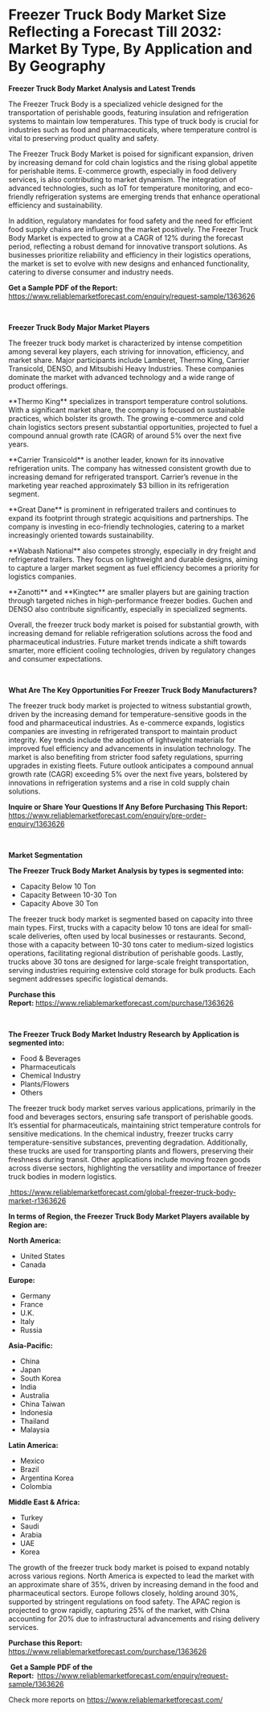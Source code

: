 <p><h1>Freezer Truck Body Market Size Reflecting a Forecast Till 2032: Market By Type, By Application and By Geography</h1></p><p><strong>Freezer Truck Body Market Analysis and Latest Trends</strong></p>
<p><p>The Freezer Truck Body is a specialized vehicle designed for the transportation of perishable goods, featuring insulation and refrigeration systems to maintain low temperatures. This type of truck body is crucial for industries such as food and pharmaceuticals, where temperature control is vital to preserving product quality and safety.</p><p>The Freezer Truck Body Market is poised for significant expansion, driven by increasing demand for cold chain logistics and the rising global appetite for perishable items. E-commerce growth, especially in food delivery services, is also contributing to market dynamism. The integration of advanced technologies, such as IoT for temperature monitoring, and eco-friendly refrigeration systems are emerging trends that enhance operational efficiency and sustainability.</p><p>In addition, regulatory mandates for food safety and the need for efficient food supply chains are influencing the market positively. The Freezer Truck Body Market is expected to grow at a CAGR of 12% during the forecast period, reflecting a robust demand for innovative transport solutions. As businesses prioritize reliability and efficiency in their logistics operations, the market is set to evolve with new designs and enhanced functionality, catering to diverse consumer and industry needs.</p></p>
<p><strong>Get a Sample PDF of the Report:&nbsp;</strong> <a href="https://www.reliablemarketforecast.com/enquiry/request-sample/1363626?utm_campaign=2314&utm_medium=2&utm_source=Github&utm_content=ia&utm_term=30032025&utm_id=freezer-truck-body">https://www.reliablemarketforecast.com/enquiry/request-sample/1363626</a></p>
<p>&nbsp;</p>
<p><strong>Freezer Truck Body Major Market Players</strong></p>
<p><p>The freezer truck body market is characterized by intense competition among several key players, each striving for innovation, efficiency, and market share. Major participants include Lamberet, Thermo King, Carrier Transicold, DENSO, and Mitsubishi Heavy Industries. These companies dominate the market with advanced technology and a wide range of product offerings.</p><p>**Thermo King** specializes in transport temperature control solutions. With a significant market share, the company is focused on sustainable practices, which bolster its growth. The growing e-commerce and cold chain logistics sectors present substantial opportunities, projected to fuel a compound annual growth rate (CAGR) of around 5% over the next five years.</p><p>**Carrier Transicold** is another leader, known for its innovative refrigeration units. The company has witnessed consistent growth due to increasing demand for refrigerated transport. Carrier’s revenue in the marketing year reached approximately $3 billion in its refrigeration segment.</p><p>**Great Dane** is prominent in refrigerated trailers and continues to expand its footprint through strategic acquisitions and partnerships. The company is investing in eco-friendly technologies, catering to a market increasingly oriented towards sustainability.</p><p>**Wabash National** also competes strongly, especially in dry freight and refrigerated trailers. They focus on lightweight and durable designs, aiming to capture a larger market segment as fuel efficiency becomes a priority for logistics companies.</p><p>**Zanotti** and **Kingtec** are smaller players but are gaining traction through targeted niches in high-performance freezer bodies. Guchen and DENSO also contribute significantly, especially in specialized segments.</p><p>Overall, the freezer truck body market is poised for substantial growth, with increasing demand for reliable refrigeration solutions across the food and pharmaceutical industries. Future market trends indicate a shift towards smarter, more efficient cooling technologies, driven by regulatory changes and consumer expectations.</p></p>
<p>&nbsp;</p>
<p><strong>What Are The Key Opportunities For Freezer Truck Body Manufacturers?</strong></p>
<p><p>The freezer truck body market is projected to witness substantial growth, driven by the increasing demand for temperature-sensitive goods in the food and pharmaceutical industries. As e-commerce expands, logistics companies are investing in refrigerated transport to maintain product integrity. Key trends include the adoption of lightweight materials for improved fuel efficiency and advancements in insulation technology. The market is also benefiting from stricter food safety regulations, spurring upgrades in existing fleets. Future outlook anticipates a compound annual growth rate (CAGR) exceeding 5% over the next five years, bolstered by innovations in refrigeration systems and a rise in cold supply chain solutions.</p></p>
<p><strong>Inquire or Share Your Questions If Any Before Purchasing This Report:</strong> <a href="https://www.reliablemarketforecast.com/enquiry/pre-order-enquiry/1363626?utm_campaign=2314&utm_medium=2&utm_source=Github&utm_content=ia&utm_term=30032025&utm_id=freezer-truck-body">https://www.reliablemarketforecast.com/enquiry/pre-order-enquiry/1363626</a></p>
<p>&nbsp;</p>
<p><strong>Market Segmentation</strong></p>
<p><strong>The Freezer Truck Body Market Analysis by types is segmented into:</strong></p>
<p><ul><li>Capacity Below 10 Ton</li><li>Capacity Between 10-30 Ton</li><li>Capacity Above 30 Ton</li></ul></p>
<p><p>The freezer truck body market is segmented based on capacity into three main types. First, trucks with a capacity below 10 tons are ideal for small-scale deliveries, often used by local businesses or restaurants. Second, those with a capacity between 10-30 tons cater to medium-sized logistics operations, facilitating regional distribution of perishable goods. Lastly, trucks above 30 tons are designed for large-scale freight transportation, serving industries requiring extensive cold storage for bulk products. Each segment addresses specific logistical demands.</p></p>
<p><strong>Purchase this Report:&nbsp;</strong><a href="https://www.reliablemarketforecast.com/purchase/1363626?utm_campaign=2314&utm_medium=2&utm_source=Github&utm_content=ia&utm_term=30032025&utm_id=freezer-truck-body">https://www.reliablemarketforecast.com/purchase/1363626</a></p>
<p>&nbsp;</p>
<p><strong>The Freezer Truck Body Market Industry Research by Application is segmented into:</strong></p>
<p><ul><li>Food & Beverages</li><li>Pharmaceuticals</li><li>Chemical Industry</li><li>Plants/Flowers</li><li>Others</li></ul></p>
<p><p>The freezer truck body market serves various applications, primarily in the food and beverages sectors, ensuring safe transport of perishable goods. It’s essential for pharmaceuticals, maintaining strict temperature controls for sensitive medications. In the chemical industry, freezer trucks carry temperature-sensitive substances, preventing degradation. Additionally, these trucks are used for transporting plants and flowers, preserving their freshness during transit. Other applications include moving frozen goods across diverse sectors, highlighting the versatility and importance of freezer truck bodies in modern logistics.</p></p>
<p><a href="https://www.reliablemarketforecast.com/global-freezer-truck-body-market-r1363626?utm_campaign=2314&utm_medium=2&utm_source=Github&utm_content=ia&utm_term=30032025&utm_id=freezer-truck-body">&nbsp;https://www.reliablemarketforecast.com/global-freezer-truck-body-market-r1363626</a></p>
<p><strong>In terms of Region, the Freezer Truck Body Market Players available by Region are:</strong></p>
<p>
    <p> <strong> North America: </strong>
        <ul>
            <li>United States</li>
            <li>Canada</li>
        </ul>
        </p> 
    <p> <strong> Europe: </strong>
        <ul>
            <li>Germany</li>
            <li>France</li>
            <li>U.K.</li>
            <li>Italy</li>
            <li>Russia</li>
        </ul>
        </p> 
    <p> <strong> Asia-Pacific: </strong>
        <ul>
            <li>China</li>
            <li>Japan</li>
            <li>South Korea</li>
            <li>India</li>
            <li>Australia</li>
            <li>China Taiwan</li>
            <li>Indonesia</li>
            <li>Thailand</li>
            <li>Malaysia</li>
        </ul>
        </p> 
    <p> <strong> Latin America: </strong>
        <ul>
            <li>Mexico</li>
            <li>Brazil</li>
            <li>Argentina Korea</li>
            <li>Colombia</li>
        </ul>
        </p> 
    <p> <strong> Middle East & Africa: </strong>
        <ul>
            <li>Turkey</li>
            <li>Saudi</li>
            <li>Arabia</li>
            <li>UAE</li>
            <li>Korea</li>
        </ul>
    </p>
    </p>
<p><p>The growth of the freezer truck body market is poised to expand notably across various regions. North America is expected to lead the market with an approximate share of 35%, driven by increasing demand in the food and pharmaceutical sectors. Europe follows closely, holding around 30%, supported by stringent regulations on food safety. The APAC region is projected to grow rapidly, capturing 25% of the market, with China accounting for 20% due to infrastructural advancements and rising delivery services.</p></p>
<p><strong>Purchase this Report: </strong><a href="https://www.reliablemarketforecast.com/purchase/1363626?utm_campaign=2314&utm_medium=2&utm_source=Github&utm_content=ia&utm_term=30032025&utm_id=freezer-truck-body">https://www.reliablemarketforecast.com/purchase/1363626</a></p>
<p>&nbsp;<strong>Get a Sample PDF of the Report:&nbsp;&nbsp;</strong><a href="https://www.reliablemarketforecast.com/enquiry/request-sample/1363626?utm_campaign=2314&utm_medium=2&utm_source=Github&utm_content=ia&utm_term=30032025&utm_id=freezer-truck-body">https://www.reliablemarketforecast.com/enquiry/request-sample/1363626</a></p>
<p><strong></strong></p>
<p>Check more reports on <a href="https://www.reliablemarketforecast.com/?utm_campaign=2314&utm_medium=2&utm_source=Github&utm_content=ia&utm_term=30032025&utm_id=freezer-truck-body">https://www.reliablemarketforecast.com/</a></p>